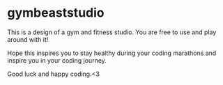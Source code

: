 # gymbeaststudio

This is a design of a gym and fitness studio. You are free to use and play around with it!

Hope this inspires you to stay healthy during your coding marathons and inspire you in your coding journey.

Good luck and happy coding.<3
